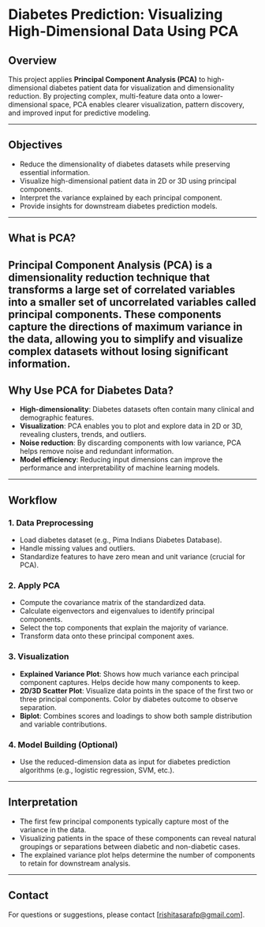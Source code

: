 # Diabetes Prediction: Visualizing High-Dimensional Data Using PCA

## Overview

This project applies **Principal Component Analysis (PCA)** to high-dimensional diabetes patient data for visualization and dimensionality reduction. By projecting complex, multi-feature data onto a lower-dimensional space, PCA enables clearer visualization, pattern discovery, and improved input for predictive modeling.

---

## Objectives

- Reduce the dimensionality of diabetes datasets while preserving essential information.
- Visualize high-dimensional patient data in 2D or 3D using principal components.
- Interpret the variance explained by each principal component.
- Provide insights for downstream diabetes prediction models.

---

## What is PCA?

Principal Component Analysis (PCA) is a dimensionality reduction technique that transforms a large set of correlated variables into a smaller set of uncorrelated variables called **principal components**. These components capture the directions of maximum variance in the data, allowing you to simplify and visualize complex datasets without losing significant information.
---

## Why Use PCA for Diabetes Data?

- **High-dimensionality**: Diabetes datasets often contain many clinical and demographic features.
- **Visualization**: PCA enables you to plot and explore data in 2D or 3D, revealing clusters, trends, and outliers.
- **Noise reduction**: By discarding components with low variance, PCA helps remove noise and redundant information.
- **Model efficiency**: Reducing input dimensions can improve the performance and interpretability of machine learning models.

---

## Workflow

### 1. Data Preprocessing

- Load diabetes dataset (e.g., Pima Indians Diabetes Database).
- Handle missing values and outliers.
- Standardize features to have zero mean and unit variance (crucial for PCA).

### 2. Apply PCA

- Compute the covariance matrix of the standardized data.
- Calculate eigenvectors and eigenvalues to identify principal components.
- Select the top components that explain the majority of variance.
- Transform data onto these principal component axes.

### 3. Visualization

- **Explained Variance Plot**: Shows how much variance each principal component captures. Helps decide how many components to keep.
- **2D/3D Scatter Plot**: Visualize data points in the space of the first two or three principal components. Color by diabetes outcome to observe separation.
- **Biplot**: Combines scores and loadings to show both sample distribution and variable contributions.

### 4. Model Building (Optional)

- Use the reduced-dimension data as input for diabetes prediction algorithms (e.g., logistic regression, SVM, etc.).


---

## Interpretation

- The first few principal components typically capture most of the variance in the data.
- Visualizing patients in the space of these components can reveal natural groupings or separations between diabetic and non-diabetic cases.
- The explained variance plot helps determine the number of components to retain for downstream analysis.

---

## Contact

For questions or suggestions, please contact [rishitasarafp@gmail.com].


